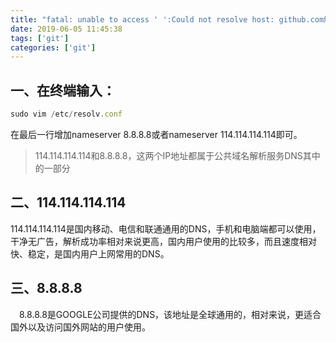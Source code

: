 ```yaml
---
title: "fatal: unable to access ' ':Could not resolve host: github.com解决方案"
date: 2019-06-05 11:45:38
tags: ['git']
categories: ['git']
---
```


## 一、在终端输入：

```js
sudo vim /etc/resolv.conf
```
在最后一行增加nameserver 8.8.8.8或者nameserver 114.114.114.114即可。

<!-- more -->

> 114.114.114.114和8.8.8.8，这两个IP地址都属于公共域名解析服务DNS其中的一部分

## 二、114.114.114.114

114.114.114.114是国内移动、电信和联通通用的DNS，手机和电脑端都可以使用，干净无广告，解析成功率相对来说更高，国内用户使用的比较多，而且速度相对快、稳定，是国内用户上网常用的DNS。

## 三、8.8.8.8

　8.8.8.8是GOOGLE公司提供的DNS，该地址是全球通用的，相对来说，更适合国外以及访问国外网站的用户使用。

